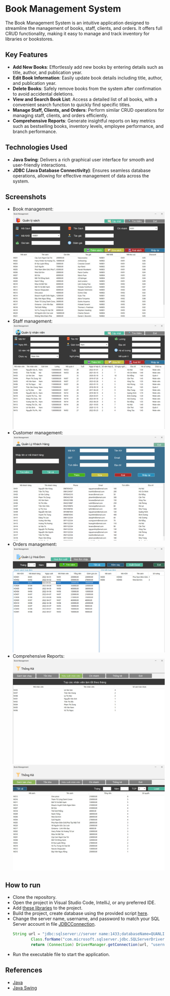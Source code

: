 # Book Management System

The Book Management System is an intuitive application designed to streamline the management of books, staff, clients, and orders. It offers full CRUD functionality, making it easy to manage and track inventory for libraries or bookstores.

## Key Features
- **Add New Books**: Effortlessly add new books by entering details such as title, author, and publication year.
- **Edit Book Information**: Easily update book details including title, author, and publication year.
- **Delete Books**: Safely remove books from the system after confirmation to avoid accidental deletions.
- **View and Search Book List**: Access a detailed list of all books, with a convenient search function to quickly find specific titles.
- **Manage Staff, Clients, and Orders**: Perform similar CRUD operations for managing staff, clients, and orders efficiently.
- **Comprehensive Reports**: Generate insightful reports on key metrics such as bestselling books, inventory levels, employee performance, and branch performance.

## Technologies Used
- **Java Swing**: Delivers a rich graphical user interface for smooth and user-friendly interactions.
- **JDBC (Java Database Connectivity)**: Ensures seamless database operations, allowing for effective management of data across the system.

## Screenshots
- Book management:
![](resources/readme/quan-ly-sach.jpg)
- Staff management:
![](resources/readme/quan-ly-nhan-vien.jpg)
- Customer management:
![](resources/readme/quan-ly-khach-hang.jpg)
- Orders management:
![](resources/readme/quan-ly-hoa-don.jpg)
- Comprehensive Reports:
![](resources/readme/thong-ke.jpg)
![](resources/readme/thong-ke-2.jpg)

## How to run
- Clone the repository.
- Open the project in Visual Studio Code, IntelliJ, or any preferred IDE.
- Add [these libraries](resources/libs/) to the project.
- Build the project, create database using the provided script [here](resources/database/quanlibansach.sql).
- Change the server name, username, and password to match your SQL Server account in file [JDBCConnection](src/connect/JDBCConnection.java).
    ```java
    String url = "jdbc:sqlserver://server name:1433;databaseName=QUANLISACH;encrypt=true;trustServerCertificate=true;";
            Class.forName("com.microsoft.sqlserver.jdbc.SQLServerDriver");
            return (Connection) DriverManager.getConnection(url, "username", "password");
    ```
- Run the executable file to start the application.
## References
- [Java](https://www.javatpoint.com/java-tutorial)
- [Java Swing](https://www.javatpoint.com/java-swing)